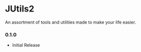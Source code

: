 # JUtils2
An assortment of tools and utilities made to make your life easier.

### 0.1.0
- Initial Release
